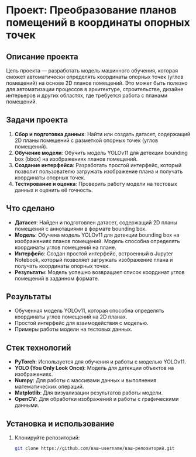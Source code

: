# Проект: Преобразование планов помещений в координаты опорных точек

## Описание проекта

Цель проекта — разработать модель машинного обучения, которая сможет автоматически определять координаты опорных точек (углов помещений) на основе 2D планов помещений. Это может быть полезно для автоматизации процессов в архитектуре, строительстве, дизайне интерьеров и других областях, где требуется работа с планами помещений.

## Задачи проекта

1. **Сбор и подготовка данных**: Найти или создать датасет, содержащий 2D планы помещений с разметкой опорных точек (углов помещений).
2. **Обучение модели**: Обучить модель YOLOv11 для детекции bounding box (bbox) на изображениях планов помещений.
3. **Создание интерфейса**: Разработать простой интерфейс, который позволит пользователю загружать изображение плана и получать координаты опорных точек.
4. **Тестирование и оценка**: Проверить работу модели на тестовых данных и оценить её точность.

## Что сделано

- **Датасет**: Найден и подготовлен датасет, содержащий 2D планы помещений с аннотациями в формате bounding box.
- **Модель**: Обучена модель YOLOv11 для детекции bounding box на изображениях планов помещений. Модель способна определять координаты углов помещений на плане.
- **Интерфейс**: Создан простой интерфейс, встроенный в Jupyter Notebook, который позволяет загружать изображение плана и получать координаты опорных точек.
- **Результаты**: Модель успешно возвращает список координат углов помещений в заданном формате.

## Результаты

- Обученная модель YOLOv11, которая способна определять координаты углов помещений на 2D планах.
- Простой интерфейс для взаимодействия с моделью.
- Примеры работы модели на тестовых данных.

## Стек технологий

- **PyTorch**: Используется для обучения и работы с моделью YOLOv11.
- **YOLO (You Only Look Once)**: Модель для детекции объектов на изображениях.
- **Numpy**: Для работы с массивами данных и выполнения математических операций.
- **Matplotlib**: Для визуализации результатов работы модели.
- **OpenCV**: Для обработки изображений и работы с графическими данными.

## Установка и использование

1. Клонируйте репозиторий:
   ```bash
   git clone https://github.com/ваш-username/ваш-репозиторий.git
